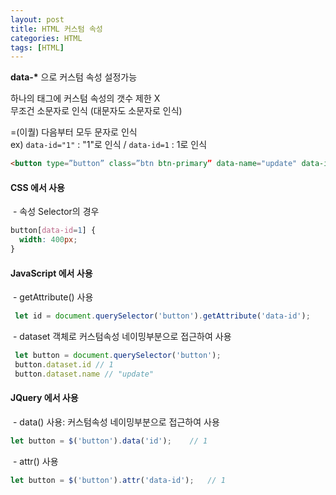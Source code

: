 ```yaml
---
layout: post
title: HTML 커스텀 속성
categories: HTML
tags: [HTML]
---
```


**data-\*** 으로 커스텀 속성 설정가능 

하나의 태그에 커스텀 속성의 갯수 제한 X  
무조건 소문자로 인식 (대문자도 소문자로 인식)  

=(이퀄) 다음부터 모두 문자로 인식  
  ex) `data-id="1"` : "1"로 인식 / `data-id=1` : 1로 인식

```HTML
<button type=”button” class=”btn btn-primary” data-name="update" data-id=1>수정하기</button>
```

#### CSS 에서 사용

 - 속성 Selector의 경우

```CSS
button[data-id=1] {
  width: 400px;
}
```

#### JavaScript 에서 사용

 - getAttribute() 사용

```javascript
 let id = document.querySelector('button').getAttribute('data-id'); 	// 1
```

 - dataset 객체로 커스텀속성 네이밍부분으로 접근하여 사용

```javascript
 let button = document.querySelector('button'); 
 button.dataset.id // 1
 button.dataset.name // "update" 

```

#### JQuery 에서 사용

 - data() 사용: 커스텀속성 네이밍부분으로 접근하여 사용

```javascript
let button = $('button').data('id'); 	// 1
```

 - attr() 사용

```javascript
let button = $('button').attr('data-id'); 	// 1
```